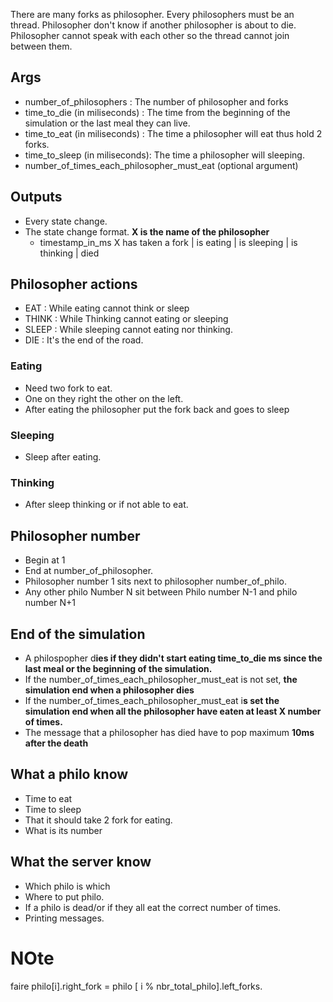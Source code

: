 There are many forks as philosopher.
Every philosophers must be an thread.
Philosopher don't know if another philosopher is about to die.
Philosopher cannot speak with each other so the thread cannot join between them.
## Args
- number_of_philosophers : The number of philosopher and forks
- time_to_die (in miliseconds) : The time from the beginning of the simulation or the last meal they can live.
- time_to_eat (in miliseconds) : The time a philosopher will eat thus hold 2 forks.
- time_to_sleep (in miliseconds): The time a philosopher will sleeping.
- number_of_times_each_philosopher_must_eat (optional argument)
## Outputs
- Every state change.
- The state change format. **X is the name of the philosopher**
	- timestamp_in_ms X has taken a fork | is eating | is sleeping | is thinking | died


## Philosopher actions
- EAT : While eating cannot think or sleep
- THINK : While Thinking cannot eating or sleeping
- SLEEP : While sleeping cannot eating nor thinking.
- DIE : It's the end of the road.

### Eating
- Need two fork to eat.
- One on they right the other on the left.
- After eating the philosopher put the fork back and goes to sleep

### Sleeping
- Sleep after eating.
### Thinking
- After sleep thinking or if not able to eat.

## Philosopher number
- Begin at 1
- End at number_of_philosopher.
- Philosopher number 1 sits next to philosopher number_of_philo.
- Any other philo Number N sit between Philo  number N-1 and philo  number N+1
## End of the simulation
- A philospopher d**ies if they didn't start eating time_to_die ms since the last meal or the beginning of the simulation.**
- If the number_of_times_each_philosopher_must_eat is not set, **the simulation end when a philosopher dies**
- If the number_of_times_each_philosopher_must_eat i**s set the simulation end when all the philosopher have eaten at least X number of times.**
- The message that a philosopher has died have to pop maximum **10ms after the death**

## What a philo know
- Time to eat
- Time to sleep
- That it should take 2 fork for eating.
- What is its number
## What the server know
- Which philo is which
- Where to put philo.
- If a philo is dead/or if they all eat the correct number of times.
- Printing messages.

# NOte
faire philo[i].right_fork = philo [ i % nbr_total_philo].left_forks.